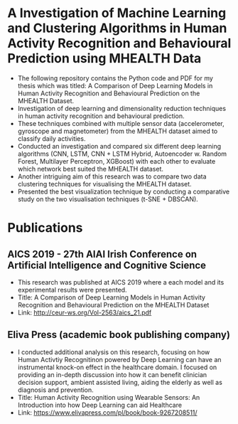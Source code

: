 # A Investigation of Machine Learning and Clustering Algorithms in Human Activity Recognition and Behavioural Prediction using MHEALTH Data

- The following repository contains the Python code and PDF for my thesis which was titled: A Comparison of Deep Learning Models in Human Activity Recognition and Behavioural Prediction on the MHEALTH Dataset.  
- Investigation of deep learning and dimensionality reduction techniques in human activity recognition and behavioural prediction. 
- These techniques combined with multiple sensor data (accelerometer, gyroscope and magnetometer) from the MHEALTH dataset aimed to classify daily activities. 
- Conducted an investigation and compared six different deep learning algorithms (CNN, LSTM, CNN + LSTM Hybrid, Autoencoder w. Random Forest, Multilayer Perceptron, XGBoost) with each other to evaluate which network best suited the MHEALTH dataset. 
- Another intriguing aim of this research was to compare two data clustering techniques for visualising the MHEALTH dataset. 
- Presented the best visualization technique by conducting a comparative study on the two visualisation techniques (t-SNE + DBSCAN). 


# Publications

## AICS 2019 - 27th AIAI Irish Conference on Artificial Intelligence and Cognitive Science
- This research was published at AICS 2019 where a each model and its experimental results were presented.
- Title: A Comparison of Deep Learning Models in Human Activity Recognition and Behavioural Prediction on the MHEALTH Dataset
- Link: http://ceur-ws.org/Vol-2563/aics_21.pdf

## Eliva Press (academic book publishing company)
- I conducted additional analysis on this research, focusing on how Human Activtiy Recognitinon powered by Deep Learning can have an instrumental knock-on effect in the healthcare domain. I focused on providing an in-depth discussion into how it can benefit clinician decision support, ambient assisted living, aiding the elderly as well as diagnosis and prevention.
- Title: Human Activity Recognition using Wearable Sensors: An Introduction into how Deep Learning can aid Healthcare
- Link: https://www.elivapress.com/pl/book/book-9267208511/
